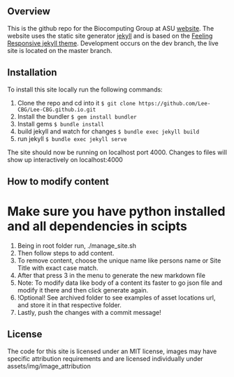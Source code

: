 ## Overview

This is the github repo for the Biocomputing Group at ASU [website](https://lee-cbg.github.io/). The website uses the static site generator [jekyll](https://jekyllrb.com/) and is based on the [Feeling Responsive jekyll theme](https://github.com/Phlow/feeling-responsive). Development occurs on the dev branch, the live site is located on the master branch.

## Installation

To install this site locally run the following commands:

1. Clone the repo and cd into it `$ git clone https://github.com/Lee-CBG/Lee-CBG.github.io.git`
2. Install the bundler `$ gem install bundler`
3. Install gems `$ bundle install`
4. build jekyll and watch for changes `$ bundle exec jekyll build`
5. run jekyll `$ bundle exec jekyll serve`

The site should now be running on localhost port 4000. Changes to files will show up interactively on localhost:4000

## How to modify content 

# Make sure you have python installed and all dependencies in scipts

1. Being in root folder run, ./manage_site.sh 
2. Then follow steps to add content. 
3. To remove content, choose the unique name like persons name or Site Title with exact case match. 
4. After that press 3 in the menu to generate the new markdown file 
5. Note: To modify data like body of a content its faster to go json file and modify it there and then click generate again.
6. !Optional! See archived folder to see examples of asset locations url, and store it in that respective folder.
7. Lastly, push the changes with a commit message! 



## License

The code for this site is licensed under an MIT license, images may have specific attribution requirements and are licensed individually under assets/img/image_attribution
